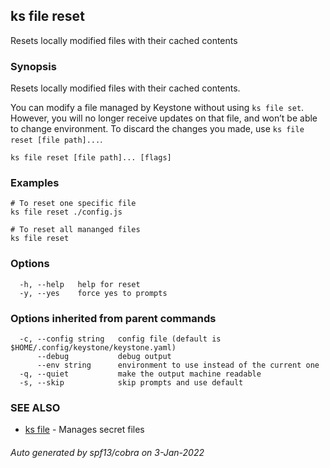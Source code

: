 ## ks file reset

Resets locally modified files with their cached contents

### Synopsis

Resets locally modified files with their cached contents.

You can modify a file managed by Keystone without using `ks file set`.
However, you will no longer receive updates on that file, and won’t be able
to change environment.
To discard the changes you made, use `ks file reset [file path]...`.

```
ks file reset [file path]... [flags]
```

### Examples

```
# To reset one specific file
ks file reset ./config.js

# To reset all mananged files
ks file reset

```

### Options

```
  -h, --help   help for reset
  -y, --yes    force yes to prompts
```

### Options inherited from parent commands

```
  -c, --config string   config file (default is $HOME/.config/keystone/keystone.yaml)
      --debug           debug output
      --env string      environment to use instead of the current one
  -q, --quiet           make the output machine readable
  -s, --skip            skip prompts and use default
```

### SEE ALSO

* [ks file](ks_file.md)	 - Manages secret files

###### Auto generated by spf13/cobra on 3-Jan-2022
